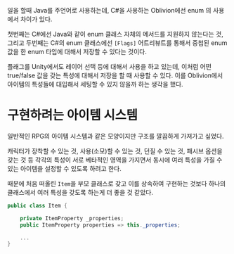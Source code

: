 일을 할때 Java를 주언어로 사용하는데, C#을 사용하는 Oblivion에선 enum 의 사용에서 차이가 있다.

첫번째는 C#에선 Java와 같이 enum 클래스 자체의 메서드를 지원하지 않는다는 것, 그리고 두번째는 C#의 enum 클래스에선 `[Flags]` 어트리뷰트를 통해서 중첩된 enum 값을 한 enum 타입에 대해서 저장할 수 있다는 것이다.

플래그를 Unity에서도 레이어 선택 등에 대해서 사용을 하고 있는데, 이처럼 어떤 true/false 값을 갖는 특성에 대해서 저장을 할 때 사용할 수 있다. 이를 Oblivion에서 아이템의 특성들에 대입해서 세팅할 수 있지 않을까 하는 생각을 했다.

# 구현하려는 아이템 시스템

일반적인 RPG의 아이템 시스템과 같은 모양이지만 구조를 깔끔하게 가져가고 싶었다.

캐릭터가 장착할 수 있는 것, 사용(소모)할 수 있는 것, 던질 수 있는 것, 패시브 옵션을 갖는 것 등 각각의 특성이 서로 베타적인 영역을 가지면서 동시에 여러 특성을 가질 수 있는 아이템을 설정할 수 있도록 하려고 한다.

때문에 처음 떠올린 `Item`을 부모 클래스로 갖고 이를 상속하여 구현하는 것보다 하나의 클래스에서 여러 특성을 갖도록 하는게 더 좋을 것 같았다.

```c#
public class Item {

    private ItemProperty _properties;
    public ItemProperty properties => this._properties;

    ...
}
```
